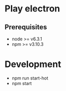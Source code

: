 # Play electron

## Prerequisites
- node >= v6.3.1
- npm >= v3.10.3

# Development
- npm run start-hot
- npm start
